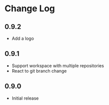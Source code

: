# Change Log

## 0.9.2

- Add a logo

## 0.9.1

- Support workspace with multiple repositories
- React to git branch change

## 0.9.0

- Initial release
